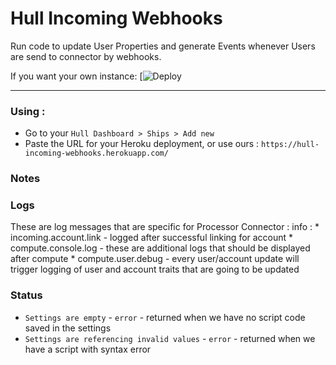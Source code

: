 
# Hull Incoming Webhooks

Run code to update User Properties and generate Events whenever Users are send to connector by webhooks.

If you want your own instance: [![Deploy]()

---

### Using :

- Go to your `Hull Dashboard > Ships > Add new`
- Paste the URL for your Heroku deployment, or use ours : `https://hull-incoming-webhooks.herokuapp.com/`

### Notes

### Logs

  These are log messages that are specific for Processor Connector :
    info :
      * incoming.account.link - logged after successful linking for account
      * compute.console.log - these are additional logs that should be displayed after compute
      * compute.user.debug - every user/account update will trigger logging of user and account traits that are going to be updated

### Status

  * `Settings are empty` - `error` - returned when we have no script code saved in the settings
  * `Settings are referencing invalid values` - `error` - returned when we have a script with syntax error
